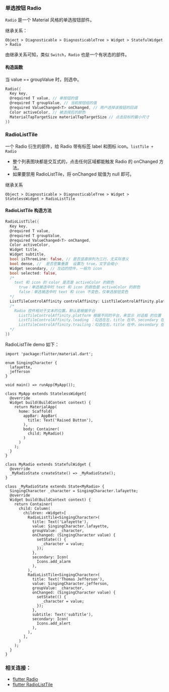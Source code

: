 ### 单选按钮 Radio

`Radio` 是一个 Material 风格的单选按钮部件。

继承关系：
```
Object > Diagnosticable > DiagnosticableTree > Widget > StatefulWidget > Radio
```

由继承关系可知，类似 `Switch`，`Radio` 也是一个有状态的部件。

#### 构造函数

当 value == groupValue 时，则选中。

``` dart
Radio({
  Key key, 
  @required T value, // 单按钮的值
  @required T groupValue, // 当前按钮组的值
  @required ValueChanged<T> onChanged, // 用户选择该按钮的回调
  Color activeColor, // 被选择后的颜色
  MaterialTapTargetSize materialTapTargetSize // 点击目标的最小尺寸
})
```

### RadioListTile

一个 Radio 衍生的部件，给 Radio 带有标签 label 和图标 icon。`listTile + Radio`

- 整个列表图块都是交互式的，点击任何区域都能触发 Radio 的 onChanged 方法。
- 如果要禁用 RadioListTile，将 onChanged 赋值为 null 即可。

继承关系
```
Object > Diagnosticable > DiagnosticableTree > Widget > StatelessWidget > RadioListTile
```

#### RadioListTile 构造方法

``` dart
RadioListTile({
  Key key, 
  @required T value, 
  @required T groupValue, 
  @required ValueChanged<T> onChanged, 
  Color activeColor, 
  Widget title, 
  Widget subtitle, 
  bool isThreeLine: false, // 是否竖直排列为三行，无实际意义
  bool dense, //  是否密集垂直  设置为 true，文字会缩小
  Widget secondary, // 左边的控件，一般为 icon
  bool selected: false, 
  /*
    text 和 icon 的 color 是否是 activeColor 的颜色
      true：单选被选中时 text 和 icon 的颜色是 activeColor 的颜色
      false：单选被选中时 text 和 icon 不变色，仅单选按钮变色
  */
  ListTileControlAffinity controlAffinity: ListTileControlAffinity.platform
  /*
    Radio 控件相对于文本的位置。默认是根据平台
      ListTileControlAffinity.platform 根据不同的平台，来显示 对话框 的位置
      ListTileControlAffinity.leading ：勾选在左，title 在中，secondary 在右
      ListTileControlAffinity.trailing：勾选在右，title 在中，secondary 在左
  */
})
```

RadioListTile demo 如下：
```
import 'package:flutter/material.dart';

enum SingingCharacter {
  lafayette,
  jefferson
}

void main() => runApp(MyApp());

class MyApp extends StatelessWidget{
  @override
  Widget build(BuildContext context) {
    return MaterialApp(
      home: Scaffold(
        appBar: AppBar(
          title: Text('Raised Button'),
        ),
        body: Container(
          child: MyRadio()
        )
      )
    );
  }
}

class MyRadio extends StatefulWidget {
  @override
  _MyRadioState createState() => _MyRadioState();
}

class _MyRadioState extends State<MyRadio> {
  SingingCharacter _character = SingingCharacter.lafayette;
  @override
  Widget build(BuildContext context) {
    return Container(
      child: Column(
        children: <Widget>[
          RadioListTile<SingingCharacter>(
            title: Text('Lafayette'),
            value: SingingCharacter.lafayette,
            groupValue: _character,
            onChanged: (SingingCharacter value) {
              setState(() {
                _character = value;
              });
            },
            secondary: Icon(
              Icons.add_alarm
            ),
          ),
          RadioListTile<SingingCharacter>(
            title: Text('Thomas Jefferson'),
            value: SingingCharacter.jefferson,
            groupValue: _character,
            onChanged: (SingingCharacter value) {
              setState(() { 
                _character = value; 
              });
            },
            subtitle: Text('subTitle'),
            secondary: Icon(
              Icons.add_alert
            ),
          ),
        ],
      )
    );
  }
}
```

### 相关连接：
- [flutter Radio](https://api.flutter.dev/flutter/material/Radio-class.html)
- [flutter RadioListTile](https://api.flutter.dev/flutter/material/RadioListTile-class.html)
